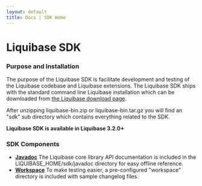 ```yaml
---
layout: default
title: Docs | SDK Home 
---
```


# Liquibase SDK

### Purpose and Installation

The purpose of the Liquibase SDK is facilitate development and testing of the Liquibase codebase and Liquibase extensions.
The Liquibase SDK ships with the standard command line Liquibase installation which can be downloaded from [the Liquibase download page](http://download.liquibase.org).

After unzipping liquibase-bin.zip or liquibase-bin.tar.gz you will find an "sdk" sub directory which contains everything related to the SDK.

__Liquibase SDK is available in Liquibase 3.2.0+__

### SDK Components

* [__Javadoc__](/javadoc) The Liquibase core library API documentation is included in the LIQUIBASE_HOME/sdk/javadoc directory for easy offline reference.
* [__Workspace__](workspace.html) To make testing easier, a pre-configured "workspace" directory is included with sample changelog files.
